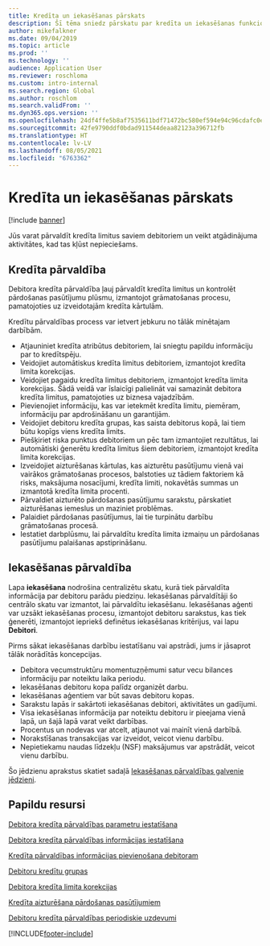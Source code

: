 ```yaml
---
title: Kredīta un iekasēšanas pārskats
description: Šī tēma sniedz pārskatu par kredīta un iekasēšanas funkcionalitāti.
author: mikefalkner
ms.date: 09/04/2019
ms.topic: article
ms.prod: ''
ms.technology: ''
audience: Application User
ms.reviewer: roschloma
ms.custom: intro-internal
ms.search.region: Global
ms.author: roschlom
ms.search.validFrom: ''
ms.dyn365.ops.version: ''
ms.openlocfilehash: 24df4ffe5b8af7535611bdf71472bc580ef594e94c96cdafc0e4ec52a5d07c13
ms.sourcegitcommit: 42fe9790ddf0bdad911544deaa82123a396712fb
ms.translationtype: HT
ms.contentlocale: lv-LV
ms.lasthandoff: 08/05/2021
ms.locfileid: "6763362"
---
```

# <a name="credit-and-collections-overview"></a>Kredīta un iekasēšanas pārskats

[!include [banner](../includes/banner.md)]

Jūs varat pārvaldīt kredīta limitus saviem debitoriem un veikt atgādinājuma aktivitātes, kad tas kļūst nepieciešams.

## <a name="credit-management"></a>Kredīta pārvaldība

Debitora kredīta pārvaldība ļauj pārvaldīt kredīta limitus un kontrolēt pārdošanas pasūtījumu plūsmu, izmantojot grāmatošanas procesu, pamatojoties uz izveidotajām kredīta kārtulām.

Kredītu pārvaldības process var ietvert jebkuru no tālāk minētajam darbībām.

- Atjauniniet kredīta atribūtus debitoriem, lai sniegtu papildu informāciju par to kredītspēju.
- Veidojiet automātiskus kredīta limitus debitoriem, izmantojot kredīta limita korekcijas.
- Veidojiet pagaidu kredīta limitus debitoriem, izmantojot kredīta limita korekcijas. Šādā veidā var īslaicīgi palielināt vai samazināt debitora kredīta limitus, pamatojoties uz biznesa vajadzībām.
- Pievienojiet informāciju, kas var ietekmēt kredīta limitu, piemēram, informāciju par apdrošināšanu un garantijām.
- Veidojiet debitoru kredīta grupas, kas saista debitorus kopā, lai tiem būtu kopīgs viens kredīta limits.
- Piešķiriet riska punktus debitoriem un pēc tam izmantojiet rezultātus, lai automātiski ģenerētu kredīta limitus šiem debitoriem, izmantojot kredīta limita korekcijas.
- Izveidojiet aizturēšanas kārtulas, kas aizturētu pasūtījumu vienā vai vairākos grāmatošanas procesos, balstoties uz tādiem faktoriem kā risks, maksājuma nosacījumi, kredīta limiti, nokavētās summas un izmantotā kredīta limita procenti.
- Pārvaldiet aizturēto pārdošanas pasūtījumu sarakstu, pārskatiet aizturēšanas iemeslus un maziniet problēmas.
- Palaidiet pārdošanas pasūtījumus, lai tie turpinātu darbību grāmatošanas procesā.
- Iestatiet darbplūsmu, lai pārvaldītu kredīta limita izmaiņu un pārdošanas pasūtījumu palaišanas apstiprināšanu.

## <a name="collections-management"></a>Iekasēšanas pārvaldība

Lapa **iekasēšana** nodrošina centralizētu skatu, kurā tiek pārvaldīta informācija par debitoru parādu piedziņu. Iekasēšanas pārvaldītāji šo centrālo skatu var izmantot, lai pārvaldītu iekasēšanu. Iekasēšanas aģenti var uzsākt iekasēšanas procesu, izmantojot debitoru sarakstus, kas tiek ģenerēti, izmantojot iepriekš definētus iekasēšanas kritērijus, vai lapu **Debitori**.

Pirms sākat iekasēšanas darbību iestatīšanu vai apstrādi, jums ir jāsaprot tālāk norādītās koncepcijas.

- Debitora vecumstruktūru momentuzņēmumi satur vecu bilances informāciju par noteiktu laika periodu.
- Iekasēšanas debitoru kopa palīdz organizēt darbu.
- Iekasēšanas aģentiem var būt savas debitoru kopas.
- Sarakstu lapās ir sakārtoti iekasēšanas debitori, aktivitātes un gadījumi.
- Visa iekasēšanas informācija par noteiktu debitoru ir pieejama vienā lapā, un šajā lapā varat veikt darbības.
- Procentus un nodevas var atcelt, atjaunot vai mainīt vienā darbībā.
- Norakstīšanas transakcijas var izveidot, veicot vienu darbību.
- Nepietiekamu naudas līdzekļu (NSF) maksājumus var apstrādāt, veicot vienu darbību.

Šo jēdzienu aprakstus skatiet sadaļā [Iekasēšanas pārvaldības galvenie jēdzieni](./cm-collections-concepts.md).

## <a name="additional-resources"></a>Papildu resursi

[Debitora kredīta pārvaldības parametru iestatīšana](./cm-credit-mgmt-setup.md)

[Debitora kredīta pārvaldības informācijas iestatīšana](./cm-setup-information.md)

[Kredīta pārvaldības informācijas pievienošana debitoram](./cm-add-credit-mgmt-information-customer.md)

[Debitoru kredītu grupas](./cm-customer-credit-groups.md)

[Debitora kredīta limita korekcijas](./cm-credit-limit-adjustments.md)

[Kredīta aizturēšana pārdošanas pasūtījumiem](./cm-sales-order-credit-holds.md)

[Debitoru kredīta pārvaldības periodiskie uzdevumi](./cm-periodic-tasks.md)


[!INCLUDE[footer-include](../../includes/footer-banner.md)]